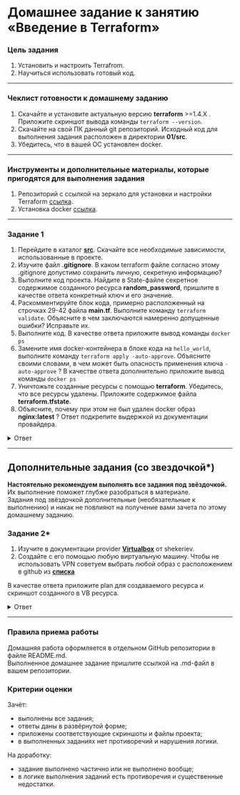 # Домашнее задание к занятию «Введение в Terraform»

### Цель задания

1. Установить и настроить Terrafrom.
2. Научиться использовать готовый код.

------

### Чеклист готовности к домашнему заданию

1. Скачайте и установите актуальную версию **terraform** >=1.4.X . Приложите скриншот вывода команды ```terraform --version```.
2. Скачайте на свой ПК данный git репозиторий. Исходный код для выполнения задания расположен в директории **01/src**.
3. Убедитесь, что в вашей ОС установлен docker.

------

### Инструменты и дополнительные материалы, которые пригодятся для выполнения задания

1. Репозиторий с ссылкой на зеркало для установки и настройки Terraform  [ссылка](https://github.com/netology-code/devops-materials).
2. Установка docker [ссылка](https://docs.docker.com/engine/install/ubuntu/). 
------

### Задание 1

1. Перейдите в каталог [**src**](https://github.com/netology-code/ter-homeworks/tree/main/01/src). Скачайте все необходимые зависимости, использованные в проекте. 
2. Изучите файл **.gitignore**. В каком terraform файле согласно этому .gitignore допустимо сохранить личную, секретную информацию?
3. Выполните код проекта. Найдите  в State-файле секретное содержимое созданного ресурса **random_password**, пришлите в качестве ответа конкретный ключ и его значение.
4. Раскомментируйте блок кода, примерно расположенный на строчках 29-42 файла **main.tf**.
Выполните команду ```terraform validate```. Объясните в чем заключаются намеренно допущенные ошибки? Исправьте их.
5. Выполните код. В качестве ответа приложите вывод команды ```docker ps```
6. Замените имя docker-контейнера в блоке кода на ```hello_world```, выполните команду ```terraform apply -auto-approve```.
Объясните своими словами, в чем может быть опасность применения ключа  ```-auto-approve``` ? В качестве ответа дополнительно приложите вывод команды ```docker ps```
8. Уничтожьте созданные ресурсы с помощью **terraform**. Убедитесь, что все ресурсы удалены. Приложите содержимое файла **terraform.tfstate**. 
9. Объясните, почему при этом не был удален docker образ **nginx:latest** ? Ответ подкрепите выдержкой из документации провайдера.

<details>
<summary>Ответ</summary>

1. Изучите файл **.gitignore**. В каком terraform файле согласно этому .gitignore допустимо сохранить личную, секретную информацию?<br>
В файле personal.auto.tfvars
<br><br>

2. Выполните код проекта. Найдите  в State-файле секретное содержимое созданного ресурса **random_password**, пришлите в качестве ответа конкретный ключ и его значение.<br>
Ключ - random_string<br>
Значение:
```bash
        {
          "schema_version": 3,
          "attributes": {
            "bcrypt_hash": "$2a$10$jsHefpAah6G0DhZrBgNIIOehjiEBgZ5pSCGVCt4V2Mo/kdleA1cgG",
            "id": "none",
            "keepers": null,
            "length": 16,
            "lower": true,
            "min_lower": 1,
            "min_numeric": 1,
            "min_special": 0,
            "min_upper": 1,
            "number": true,
            "numeric": true,
            "override_special": null,
            "result": "9Wq8709oeADTEhDt",
            "special": false,
            "upper": true
          },
```
<br><br>

3. Раскомментируйте блок кода, примерно расположенный на строчках 29-42 файла **main.tf**. Выполните команду ```terraform validate```. Объясните в чем заключаются намеренно допущенные ошибки? Исправьте их.<br>

Исправленный код:<br>
```bash
resource "docker_image" "nginx" {
  name         = "nginx:latest"
  keep_locally = true
}

resource "docker_container" "nginx" {
  image = docker_image.nginx.image_id
  name  = "example_${random_password.random_string.result}"

  ports {
    internal = 80
    external = 8000
  }
}
```
Ошибки:
  3.1 У ресурса "docker_image" не было параметра name
  3.2 В ресурсе "docker_container" была допащена ошибка "1nginx"
  3.3 В Ресурсе названии ресурса "random_password" была ошибка "random_string_fake"
  3.4 У параметра name было "resuld" вместо "result"
<br><br>

4. Выполните код. В качестве ответа приложите вывод команды ```docker ps```
```bash
# docker ps
CONTAINER ID   IMAGE          COMMAND                  CREATED         STATUS         PORTS                  NAMES
d83fa895df77   021283c8eb95   "/docker-entrypoint.…"   4 seconds ago   Up 3 seconds   0.0.0.0:8000->80/tcp   example_9Wq8709oeADTEhDt
```
<br><br>

5. Замените имя docker-контейнера в блоке кода на ```hello_world```, выполните команду ```terraform apply -auto-approve```.<br>
Объясните своими словами, в чем может быть опасность применения ключа  ```-auto-approve``` ? В качестве ответа дополнительно приложите вывод команды ```docker ps```<br>

С применением флага "-auto-approve" terraform не спросит подтверждение на запуск, так можно внести не верные изменения в систему.

```bash
# docker ps
CONTAINER ID   IMAGE          COMMAND                  CREATED         STATUS         PORTS                  NAMES
628dace98806   021283c8eb95   "/docker-entrypoint.…"   7 seconds ago   Up 6 seconds   0.0.0.0:8000->80/tcp   hello_world
```
<br><br>

6. Уничтожьте созданные ресурсы с помощью **terraform**. Убедитесь, что все ресурсы удалены. Приложите содержимое файла **terraform.tfstate**. 
```bash
# terraform destroy
```

```yml
# cat terraform.tfstate
{
  "version": 4,
  "terraform_version": "1.5.3",
  "serial": 13,
  "lineage": "81c20b6f-f9cb-1a6d-011d-89106f06d8be",
  "outputs": {},
  "resources": [],
  "check_results": null
}
```
<br><br>

7. Объясните, почему при этом не был удален docker образ **nginx:latest** ? Ответ подкрепите выдержкой из документации провайдера.<br>
keep_locally (Boolean) If true, then the Docker image won't be deleted on destroy operation. If this is false, it will delete the image from the docker local storage on destroy operation.

</details>

------

## Дополнительные задания (со звездочкой*)

**Настоятельно рекомендуем выполнять все задания под звёздочкой.**   Их выполнение поможет глубже разобраться в материале.   
Задания под звёздочкой дополнительные (необязательные к выполнению) и никак не повлияют на получение вами зачета по этому домашнему заданию. 

### Задание 2*

1. Изучите в документации provider [**Virtualbox**](https://docs.comcloud.xyz/providers/shekeriev/virtualbox/latest/docs) от 
shekeriev.
2. Создайте с его помощью любую виртуальную машину. Чтобы не использовать VPN советуем выбрать любой образ с расположением в github из [**списка**](https://www.vagrantbox.es/)

В качестве ответа приложите plan для создаваемого ресурса и скриншот созданного в VB ресурса.

<details>
<summary>Ответ</summary>

План ресурса:
```bash
% terraform plan
virtualbox_vm.node[0]: Refreshing state... [id=0d6b13af-3026-464b-a4a3-10359caeb6d6]

Terraform used the selected providers to generate the following execution plan. Resource actions are indicated with the following symbols:
  ~ update in-place

Terraform will perform the following actions:

  # virtualbox_vm.node[0] will be updated in-place
  ~ resource "virtualbox_vm" "node" {
        id         = "0d6b13af-3026-464b-a4a3-10359caeb6d6"
      ~ memory     = "1.9 gib" -> "2048 Mb"
        name       = "node-01"
        # (4 unchanged attributes hidden)

        # (1 unchanged block hidden)
    }

Plan: 0 to add, 1 to change, 0 to destroy.

───────────────────────────────────────────────────────────────────────────────────────────────────────────────────────────────────────────────────────────────────────────────────────────────────────────

Note: You didn't use the -out option to save this plan, so Terraform can't guarantee to take exactly these actions if you run "terraform apply" now.
```
<br>

![VM](https://github.com/aagrebeshkov/Homework/blob/main/07-ter-01-terraform/images/VM.png)
<br>

Содержимое main.tf
```bash
terraform {
  required_providers {
    virtualbox = {
      source = "shekeriev/virtualbox"
      version = "0.0.4"
    }
  }
}

resource "virtualbox_vm" "node" {
  count  = 1
  name   = "${ format("node-%02d", count.index+1)}"
  image  = "https://app.vagrantup.com/shekeriev/boxes/debian-11/versions/0.2/providers/virtualbox.box"

  cpus   = 1
  memory = "2048 Mb"

  status = "running"

  network_adapter {
    type           = "bridged"
    host_interface = "en0: Wi-Fi"
    device         = "IntelPro1000MTDesktop"
  }
}

output "IPAddress" {
  value = element(virtualbox_vm.node.*.network_adapter.0.ipv4_address, 1)
}
```

</details>




------

### Правила приема работы

Домашняя работа оформляется в отдельном GitHub репозитории в файле README.md.   
Выполненное домашнее задание пришлите ссылкой на .md-файл в вашем репозитории.

### Критерии оценки

Зачёт:

* выполнены все задания;
* ответы даны в развёрнутой форме;
* приложены соответствующие скриншоты и файлы проекта;
* в выполненных заданиях нет противоречий и нарушения логики.

На доработку:

* задание выполнено частично или не выполнено вообще;
* в логике выполнения заданий есть противоречия и существенные недостатки. 